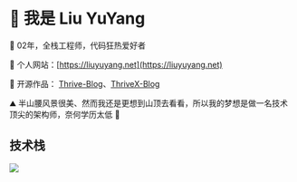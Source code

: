 # 👋 我是 Liu YuYang

🌈 02年，全栈工程师，代码狂热爱好者

🏡 个人网站：[https://liuyuyang.net](https://liuyuyang.net)

🎉 开源作品： [Thrive-Blog](https://github.com/LiuYuYang01/Thrive-Blog)、[ThriveX-Blog](https://github.com/LiuYuYang01/ThriveX-Blog)

⛰ 半山腰风景很美、然而我还是更想到山顶去看看，所以我的梦想是做一名技术顶尖的架构师，奈何学历太低 🎯


## 技术栈

<p align="left">
  <a href="https://skillicons.dev">
    <img src="https://skillicons.dev/icons?i=html,css,javascript,typescript,jquery,less,scss,tailwind,react,nextjs,remix,redux,vue,nuxt,pinia,electron,webpack,vite,npm,yarn,pnpm,md,git,github,java,spring,maven,python,flask,express,nodejs,nestjs,prisma,mysql,redis,vercel,docker,linux,vscode,idea,webstorm,pycharm,postman,ps" />
  </a>
</p>
